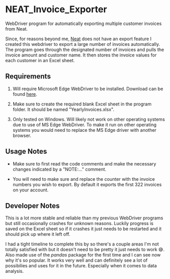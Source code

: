 # NEAT_Invoice_Exporter
WebDriver program for automatically exporting multiple customer invoices from Neat.

Since, for reasons beyond me, [Neat](https://www.neat.com/) does not have an export feature I created this webdriver to export a large number of invoices automatically. The program goes through the designated number of invoices and pulls the invoice amount and customer name. It then stores the invoice values for each customer in an Excel sheet.

## Requirements
1. Will require Microsoft Edge WebDriver to be installed. Download can be found [here](https://developer.microsoft.com/en-us/microsoft-edge/tools/webdriver/).

2. Make sure to create the required blank Excel sheet in the program folder. It should be named "YearlyInvoices.xlsx".

3. Only tested on Windows. Will likely not work on other operating systems due to use of MS Edge WebDriver. To make it run on other operating systems you would need to replace the MS Edge driver with another browser.

## Usage Notes
- Make sure to first read the code comments and make the necessary changes indicated by a "NOTE:..." comment.

- You will need to make sure and replace the counter with the invoice numbers you wish to export. By default it exports the first 322 invoices on your account.

## Developer Notes
This is a lot more stable and reliable than my previous WebDriver programs but still occasionally crashes for unknown reasons. Luckily progress is saved on the Excel sheet so if it crashes it just needs to be restarted and it should pick up where it left off.

I had a tight timeline to complete this by so there's a couple areas I'm not totally satisfied with but it doesn't need to be pretty it just needs to work :sweat_smile:. Also made use of the *pandas* package for the first time and I can see now why it's so popular. It works very well and can definitely see a lot of possibilies and uses for it in the future. Especially when it comes to data analysis. 
